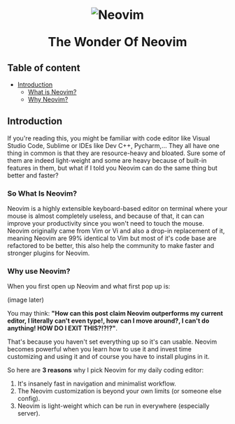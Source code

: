<h1 align="center">
  <img src="https://raw.githubusercontent.com/neovim/neovim.github.io/master/logos/neovim-logo-300x87.png" alt="Neovim">

  <p>The Wonder Of Neovim</p>
</h1>

## Table of content
- [Introduction](#introduction)
    + [What is Neovim?](#what-is-neovim)
    + [Why Neovim?](#why-neovim")

## Introduction

If you're reading this, you might be familiar with code editor like Visual Studio Code, Sublime or IDEs like Dev C++, Pycharm,... They all have one thing in common is that they are resource-heavy and bloated. Sure some of them are indeed light-weight and some are heavy because of built-in features in them, but what if I told you Neovim can do the same thing but better and faster?

### So What Is Neovim?

Neovim is a highly extensible keyboard-based editor on terminal where your mouse is almost completely useless, and because of that, it can can improve your productivity since you won't need to touch the mouse. Neovim originally came from Vim or Vi and also a drop-in replacement of it, meaning Neovim are 99% identical to Vim but most of it's code base are refactored to be better, this also help the community to make faster and stronger plugins for Neovim.

### Why use Neovim?

When you first open up Neovim and what first pop up is: 

(image later)

You may think: __"How can this post claim Neovim outperforms my current editor, I literally can't even type!, how can I move around?, I can't do anything! **HOW DO I EXIT THIS?!?!?**"__.

That's because you haven't set everything up so it's can usable. Neovim becomes powerful when you learn how to use it and invest time customizing and using it and of course you have to install plugins in it.

So here are **3 reasons** why I pick Neovim for my daily coding editor:

1. It's insanely fast in navigation and minimalist workflow.
2. The Neovim customization is beyond your own limits (or someone else config).
3. Neovim is light-weight which can be run in everywhere (especially server).
